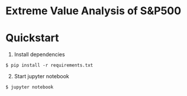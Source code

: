 # Extreme Value Analysis of S&P500
# Quickstart
1. Install dependencies
```
$ pip install -r requirements.txt
```

2. Start jupyter notebook
```
$ jupyter notebook
```
